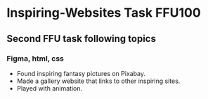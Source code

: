 # Inspiring-Websites Task FFU100

## Second FFU task following topics

### Figma, html, css

* Found inspiring fantasy pictures on Pixabay.
* Made a gallery website that links to other inspiring sites.
* Played with animation. 
